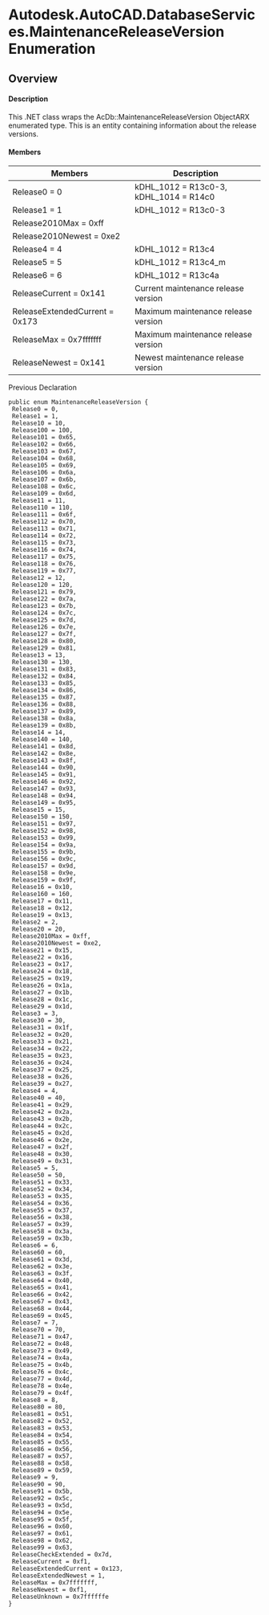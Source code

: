 # Autodesk.AutoCAD.DatabaseServices.MaintenanceReleaseVersion Enumeration

## Overview

#### Description
This .NET class wraps the AcDb::MaintenanceReleaseVersion ObjectARX enumerated type. 
This is an entity containing information about the release versions.
#### Members

| Members | Description |
| --- | --- |
| Release0 = 0 | kDHL_1012 = R13c0-3, kDHL_1014 = R14c0 |
| Release1 = 1 | kDHL_1012 = R13c0-3 |
| Release2010Max = 0xff |
| Release2010Newest = 0xe2 |
| Release4 = 4 | kDHL_1012 = R13c4 |
| Release5 = 5 | kDHL_1012 = R13c4_m |
| Release6 = 6 | kDHL_1012 = R13c4a |
| ReleaseCurrent = 0x141 | Current maintenance release version |
| ReleaseExtendedCurrent = 0x173 | Maximum maintenance release version |
| ReleaseMax = 0x7fffffff | Maximum maintenance release version |
| ReleaseNewest = 0x141 | Newest maintenance release version |

Previous Declaration
```text
public enum MaintenanceReleaseVersion {
 Release0 = 0,
 Release1 = 1,
 Release10 = 10,
 Release100 = 100,
 Release101 = 0x65,
 Release102 = 0x66,
 Release103 = 0x67,
 Release104 = 0x68,
 Release105 = 0x69,
 Release106 = 0x6a,
 Release107 = 0x6b,
 Release108 = 0x6c,
 Release109 = 0x6d,
 Release11 = 11,
 Release110 = 110,
 Release111 = 0x6f,
 Release112 = 0x70,
 Release113 = 0x71,
 Release114 = 0x72,
 Release115 = 0x73,
 Release116 = 0x74,
 Release117 = 0x75,
 Release118 = 0x76,
 Release119 = 0x77,
 Release12 = 12,
 Release120 = 120,
 Release121 = 0x79,
 Release122 = 0x7a,
 Release123 = 0x7b,
 Release124 = 0x7c,
 Release125 = 0x7d,
 Release126 = 0x7e,
 Release127 = 0x7f,
 Release128 = 0x80,
 Release129 = 0x81,
 Release13 = 13,
 Release130 = 130,
 Release131 = 0x83,
 Release132 = 0x84,
 Release133 = 0x85,
 Release134 = 0x86,
 Release135 = 0x87,
 Release136 = 0x88,
 Release137 = 0x89,
 Release138 = 0x8a,
 Release139 = 0x8b,
 Release14 = 14,
 Release140 = 140,
 Release141 = 0x8d,
 Release142 = 0x8e,
 Release143 = 0x8f,
 Release144 = 0x90,
 Release145 = 0x91,
 Release146 = 0x92,
 Release147 = 0x93,
 Release148 = 0x94,
 Release149 = 0x95,
 Release15 = 15,
 Release150 = 150,
 Release151 = 0x97,
 Release152 = 0x98,
 Release153 = 0x99,
 Release154 = 0x9a,
 Release155 = 0x9b,
 Release156 = 0x9c,
 Release157 = 0x9d,
 Release158 = 0x9e,
 Release159 = 0x9f,
 Release16 = 0x10,
 Release160 = 160,
 Release17 = 0x11,
 Release18 = 0x12,
 Release19 = 0x13,
 Release2 = 2,
 Release20 = 20,
 Release2010Max = 0xff,
 Release2010Newest = 0xe2,
 Release21 = 0x15,
 Release22 = 0x16,
 Release23 = 0x17,
 Release24 = 0x18,
 Release25 = 0x19,
 Release26 = 0x1a,
 Release27 = 0x1b,
 Release28 = 0x1c,
 Release29 = 0x1d,
 Release3 = 3,
 Release30 = 30,
 Release31 = 0x1f,
 Release32 = 0x20,
 Release33 = 0x21,
 Release34 = 0x22,
 Release35 = 0x23,
 Release36 = 0x24,
 Release37 = 0x25,
 Release38 = 0x26,
 Release39 = 0x27,
 Release4 = 4,
 Release40 = 40,
 Release41 = 0x29,
 Release42 = 0x2a,
 Release43 = 0x2b,
 Release44 = 0x2c,
 Release45 = 0x2d,
 Release46 = 0x2e,
 Release47 = 0x2f,
 Release48 = 0x30,
 Release49 = 0x31,
 Release5 = 5,
 Release50 = 50,
 Release51 = 0x33,
 Release52 = 0x34,
 Release53 = 0x35,
 Release54 = 0x36,
 Release55 = 0x37,
 Release56 = 0x38,
 Release57 = 0x39,
 Release58 = 0x3a,
 Release59 = 0x3b,
 Release6 = 6,
 Release60 = 60,
 Release61 = 0x3d,
 Release62 = 0x3e,
 Release63 = 0x3f,
 Release64 = 0x40,
 Release65 = 0x41,
 Release66 = 0x42,
 Release67 = 0x43,
 Release68 = 0x44,
 Release69 = 0x45,
 Release7 = 7,
 Release70 = 70,
 Release71 = 0x47,
 Release72 = 0x48,
 Release73 = 0x49,
 Release74 = 0x4a,
 Release75 = 0x4b,
 Release76 = 0x4c,
 Release77 = 0x4d,
 Release78 = 0x4e,
 Release79 = 0x4f,
 Release8 = 8,
 Release80 = 80,
 Release81 = 0x51,
 Release82 = 0x52,
 Release83 = 0x53,
 Release84 = 0x54,
 Release85 = 0x55,
 Release86 = 0x56,
 Release87 = 0x57,
 Release88 = 0x58,
 Release89 = 0x59,
 Release9 = 9,
 Release90 = 90,
 Release91 = 0x5b,
 Release92 = 0x5c,
 Release93 = 0x5d,
 Release94 = 0x5e,
 Release95 = 0x5f,
 Release96 = 0x60,
 Release97 = 0x61,
 Release98 = 0x62,
 Release99 = 0x63,
 ReleaseCheckExtended = 0x7d,
 ReleaseCurrent = 0xf1,
 ReleaseExtendedCurrent = 0x123,
 ReleaseExtendedNewest = 1,
 ReleaseMax = 0x7fffffff,
 ReleaseNewest = 0xf1,
 ReleaseUnknown = 0x7ffffffe
}
```